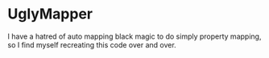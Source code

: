 # UglyMapper
I have a hatred of auto mapping black magic to do simply property mapping, so I find myself recreating this code over and over.
